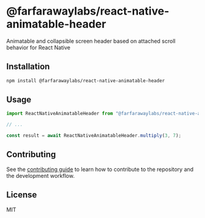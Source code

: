 # @farfarawaylabs/react-native-animatable-header

Animatable and collapsible screen header based on attached scroll behavior for React Native

## Installation

```sh
npm install @farfarawaylabs/react-native-animatable-header
```

## Usage

```js
import ReactNativeAnimatableHeader from "@farfarawaylabs/react-native-animatable-header";

// ...

const result = await ReactNativeAnimatableHeader.multiply(3, 7);
```

## Contributing

See the [contributing guide](CONTRIBUTING.md) to learn how to contribute to the repository and the development workflow.

## License

MIT
